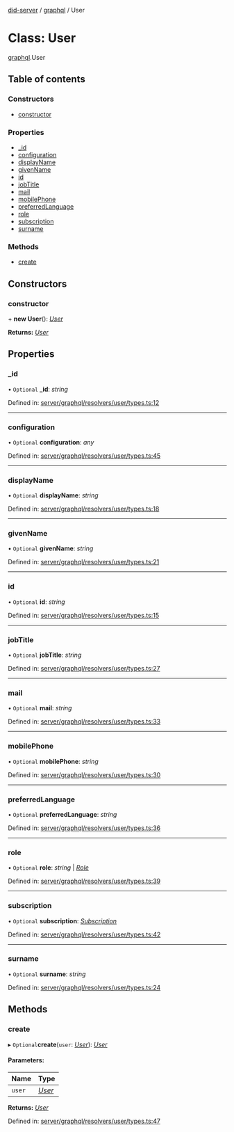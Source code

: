 [did-server](../README.md) / [graphql](../modules/graphql.md) / User

# Class: User

[graphql](../modules/graphql.md).User

## Table of contents

### Constructors

- [constructor](graphql.user.md#constructor)

### Properties

- [\_id](graphql.user.md#_id)
- [configuration](graphql.user.md#configuration)
- [displayName](graphql.user.md#displayname)
- [givenName](graphql.user.md#givenname)
- [id](graphql.user.md#id)
- [jobTitle](graphql.user.md#jobtitle)
- [mail](graphql.user.md#mail)
- [mobilePhone](graphql.user.md#mobilephone)
- [preferredLanguage](graphql.user.md#preferredlanguage)
- [role](graphql.user.md#role)
- [subscription](graphql.user.md#subscription)
- [surname](graphql.user.md#surname)

### Methods

- [create](graphql.user.md#create)

## Constructors

### constructor

\+ **new User**(): [*User*](graphql.user.md)

**Returns:** [*User*](graphql.user.md)

## Properties

### \_id

• `Optional` **\_id**: *string*

Defined in: [server/graphql/resolvers/user/types.ts:12](https://github.com/Puzzlepart/did/blob/dev/server/graphql/resolvers/user/types.ts#L12)

___

### configuration

• `Optional` **configuration**: *any*

Defined in: [server/graphql/resolvers/user/types.ts:45](https://github.com/Puzzlepart/did/blob/dev/server/graphql/resolvers/user/types.ts#L45)

___

### displayName

• `Optional` **displayName**: *string*

Defined in: [server/graphql/resolvers/user/types.ts:18](https://github.com/Puzzlepart/did/blob/dev/server/graphql/resolvers/user/types.ts#L18)

___

### givenName

• `Optional` **givenName**: *string*

Defined in: [server/graphql/resolvers/user/types.ts:21](https://github.com/Puzzlepart/did/blob/dev/server/graphql/resolvers/user/types.ts#L21)

___

### id

• `Optional` **id**: *string*

Defined in: [server/graphql/resolvers/user/types.ts:15](https://github.com/Puzzlepart/did/blob/dev/server/graphql/resolvers/user/types.ts#L15)

___

### jobTitle

• `Optional` **jobTitle**: *string*

Defined in: [server/graphql/resolvers/user/types.ts:27](https://github.com/Puzzlepart/did/blob/dev/server/graphql/resolvers/user/types.ts#L27)

___

### mail

• `Optional` **mail**: *string*

Defined in: [server/graphql/resolvers/user/types.ts:33](https://github.com/Puzzlepart/did/blob/dev/server/graphql/resolvers/user/types.ts#L33)

___

### mobilePhone

• `Optional` **mobilePhone**: *string*

Defined in: [server/graphql/resolvers/user/types.ts:30](https://github.com/Puzzlepart/did/blob/dev/server/graphql/resolvers/user/types.ts#L30)

___

### preferredLanguage

• `Optional` **preferredLanguage**: *string*

Defined in: [server/graphql/resolvers/user/types.ts:36](https://github.com/Puzzlepart/did/blob/dev/server/graphql/resolvers/user/types.ts#L36)

___

### role

• `Optional` **role**: *string* \| [*Role*](graphql.role.md)

Defined in: [server/graphql/resolvers/user/types.ts:39](https://github.com/Puzzlepart/did/blob/dev/server/graphql/resolvers/user/types.ts#L39)

___

### subscription

• `Optional` **subscription**: [*Subscription*](graphql.subscription.md)

Defined in: [server/graphql/resolvers/user/types.ts:42](https://github.com/Puzzlepart/did/blob/dev/server/graphql/resolvers/user/types.ts#L42)

___

### surname

• `Optional` **surname**: *string*

Defined in: [server/graphql/resolvers/user/types.ts:24](https://github.com/Puzzlepart/did/blob/dev/server/graphql/resolvers/user/types.ts#L24)

## Methods

### create

▸ `Optional`**create**(`user`: [*User*](graphql.user.md)): [*User*](graphql.user.md)

#### Parameters:

Name | Type |
:------ | :------ |
`user` | [*User*](graphql.user.md) |

**Returns:** [*User*](graphql.user.md)

Defined in: [server/graphql/resolvers/user/types.ts:47](https://github.com/Puzzlepart/did/blob/dev/server/graphql/resolvers/user/types.ts#L47)
